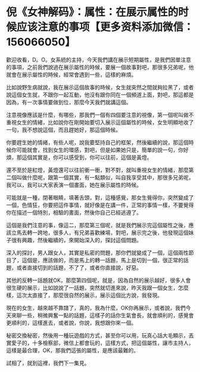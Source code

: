 # 倪《女神解码》：属性：在展示属性的时候应该注意的事项【更多资料添加微信：156066050】

歡迎收看，D。O。女系統的主持，今天我們講在展示短期屬性，是我們因單注意的事項，之前我們說過在展示屬性的時候，要展一個故事對吧，那很多兄弟呢，他就會在展示屬性的時候，經常會遇到一些，這樣的麻煩。

比如說野生病就說，我在展示這個故事的時候，女生就突然之間就夠拉黑了，或者說這個女生就，不跟你一起互動，他沒有跟你同在一個頻道上面，對吧，那這都是因為，有一次事情要做到位，那麼今天我們就講這個。

注意視像應該是什麼，有哪些，那我們一個有四個要注意的視像，第一個呢叫做不重視女生的情緒，比如說你在剛開始要切入展示這個屬性的時候，女生明顯地收了一句，我不想說這個，而且趕她好，那這個時候。

你要趕生她的情緒，有些人呢，說我要堅持自己的框架，然後繼續的說，那這個時候你可能就會，找到女生的環感，對吧，但是如果她只是，簡單的說一句，你好煩，那這個其實是，你可以感受到，你可以往前，這個是黃燈。

還不至於是紅燈，黃燈還可以往前衝一衝，對不對，就叫重視女生的情緒，那麼第二個叫做什麼呢，跟第一個其實，有一點類似，叫自我享受其中，那很多兄弟呢，我可以，我可以大家表演一個畫面，她在展示屬性的時候。

可能就是一種，閉著眼睛，填著舌頭，對，這種感覺，那女生覺得你，突然變成了一個，色情狂，你要把這件事情，就好像是在講一件，正常的事情一樣，不要覺得你在描述一個特別，相驗的畫面，然後你自己已經逃遵了。

這個是我們注意的事，像這二，那麼第三個呢，就是我們展示完這個屬性之後，應該立馬去轉一跨地，很多人，有兄弟喜歡練場，對吧，展示完之後，他發現這個妹子很有興趣，然後繼續的，來開始深入的，探討這個問題。

深入的探討，男人跟女人，其實是私密的問題，那你們就變成了一個，這個兩性節目了，這個是，應該做的，而是馬上的轉一話題，馬上是切到一個，很正常的話題，或者直接切到的話題，不了了，或者你直接說，好惡。

其他的反轉一話題就OK，那麼第四個呢，就是，因為自然的展示越好，很多人會很生硬的展示，比如說說了一話題，突然就切進來說，昨天我跟一個女生，怎麼樣，這次太直接了，那麼很自然的展示，展示這個比方說，我發現。

現在的女生，越來越不靠譜了，真的，我為什麼，OK你再展示，或者說，我們今天來聊一些，稍微興奮一點的話題，這樣子的話你生氣會長，就會順利的，感覺會更順利的，這樣進去，或者說，你說，我想跟你來一個。

秘密交換秘密，然後用一種玩遊戲的方式，甚至你可以用，玩真心話大毛顯示，丟實愛子的，十多檢察部，微信上都會玩的，這樣方式，把這個屬性，讓市主持人，這樣是最合理，OK，那我們這張的屬性，是應該最難的。

試相了，就到這裡，我們下一集見。
